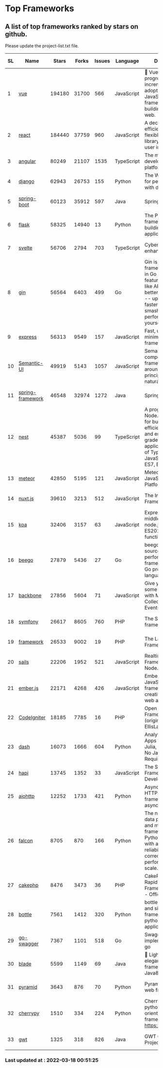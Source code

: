 # Top Frameworks
## A list of top frameworks ranked by stars on github.  
Please update the project-list.txt file.

| SL| Name  | Stars| Forks| Issues | Language | Description | Last Commit |
| --| ------| -----| ---- | ------ | -------- | ----------- | ----------- |
| 1 | [vue](https://github.com/vuejs/vue) | 194180 | 31700 | 566 | JavaScript | 🖖 Vue.js is a progressive, incrementally-adoptable JavaScript framework for building UI on the web. | 2022-02-22 18:38:12 |
| 2 | [react](https://github.com/facebook/react) | 184440 | 37759 | 960 | JavaScript | A declarative, efficient, and flexible JavaScript library for building user interfaces. | 2022-03-17 19:40:03 |
| 3 | [angular](https://github.com/angular/angular) | 80249 | 21107 | 1535 | TypeScript | The modern web developer’s platform | 2022-03-17 21:03:26 |
| 4 | [django](https://github.com/django/django) | 62943 | 26753 | 155 | Python | The Web framework for perfectionists with deadlines. | 2022-03-17 10:10:03 |
| 5 | [spring-boot](https://github.com/spring-projects/spring-boot) | 60123 | 35912 | 597 | Java | Spring Boot | 2022-03-17 20:12:12 |
| 6 | [flask](https://github.com/pallets/flask) | 58325 | 14940 | 13 | Python | The Python micro framework for building web applications. | 2022-03-15 15:48:47 |
| 7 | [svelte](https://github.com/sveltejs/svelte) | 56706 | 2794 | 703 | TypeScript | Cybernetically enhanced web apps | 2022-03-17 13:06:27 |
| 8 | [gin](https://github.com/gin-gonic/gin) | 56564 | 6403 | 499 | Go | Gin is a HTTP web framework written in Go (Golang). It features a Martini-like API with much better performance -- up to 40 times faster. If you need smashing performance, get yourself some Gin. | 2022-03-17 03:56:16 |
| 9 | [express](https://github.com/expressjs/express) | 56313 | 9549 | 157 | JavaScript | Fast, unopinionated, minimalist web framework for node. | 2022-03-01 05:27:48 |
| 10 | [Semantic-UI](https://github.com/Semantic-Org/Semantic-UI) | 49919 | 5143 | 1057 | JavaScript | Semantic is a UI component framework based around useful principles from natural language. | 2018-10-21 20:59:02 |
| 11 | [spring-framework](https://github.com/spring-projects/spring-framework) | 46548 | 32974 | 1272 | Java | Spring Framework | 2022-03-17 14:01:26 |
| 12 | [nest](https://github.com/nestjs/nest) | 45387 | 5036 | 99 | TypeScript | A progressive Node.js framework for building efficient, scalable, and enterprise-grade server-side applications on top of TypeScript & JavaScript (ES6, ES7, ES8) 🚀 | 2022-03-14 14:21:12 |
| 13 | [meteor](https://github.com/meteor/meteor) | 42850 | 5195 | 121 | JavaScript | Meteor, the JavaScript App Platform | 2022-03-07 12:36:21 |
| 14 | [nuxt.js](https://github.com/nuxt/nuxt.js) | 39610 | 3213 | 512 | JavaScript | The Intuitive Vue(2) Framework | 2021-12-17 13:20:07 |
| 15 | [koa](https://github.com/koajs/koa) | 32406 | 3157 | 63 | JavaScript | Expressive middleware for node.js using ES2017 async functions | 2022-03-17 16:09:54 |
| 16 | [beego](https://github.com/beego/beego) | 27879 | 5436 | 27 | Go | beego is an open-source, high-performance web framework for the Go programming language. | 2022-03-05 10:05:33 |
| 17 | [backbone](https://github.com/jashkenas/backbone) | 27856 | 5604 | 71 | JavaScript | Give your JS App some Backbone with Models, Views, Collections, and Events | 2022-02-26 00:31:21 |
| 18 | [symfony](https://github.com/symfony/symfony) | 26617 | 8605 | 760 | PHP | The Symfony PHP framework | 2022-03-17 19:07:15 |
| 19 | [framework](https://github.com/laravel/framework) | 26533 | 9002 | 19 | PHP | The Laravel Framework. | 2022-03-17 20:01:32 |
| 20 | [sails](https://github.com/balderdashy/sails) | 22206 | 1952 | 521 | JavaScript | Realtime MVC Framework for Node.js | 2022-01-14 23:55:08 |
| 21 | [ember.js](https://github.com/emberjs/ember.js) | 22171 | 4268 | 426 | JavaScript | Ember.js - A JavaScript framework for creating ambitious web applications | 2022-03-17 18:13:38 |
| 22 | [CodeIgniter](https://github.com/bcit-ci/CodeIgniter) | 18185 | 7785 | 16 | PHP | Open Source PHP Framework (originally from EllisLab) | 2022-03-03 13:29:55 |
| 23 | [dash](https://github.com/plotly/dash) | 16073 | 1666 | 604 | Python | Analytical Web Apps for Python, R, Julia, and Jupyter. No JavaScript Required. | 2022-03-14 00:06:23 |
| 24 | [hapi](https://github.com/hapijs/hapi) | 13745 | 1352 | 33 | JavaScript | The Simple, Secure Framework Developers Trust | 2022-03-02 14:32:29 |
| 25 | [aiohttp](https://github.com/aio-libs/aiohttp) | 12252 | 1733 | 421 | Python | Asynchronous HTTP client/server framework for asyncio and Python | 2022-03-12 14:41:56 |
| 26 | [falcon](https://github.com/falconry/falcon) | 8705 | 870 | 166 | Python | The no-nonsense data plane REST API and microservices framework for Python developers, with a focus on reliability, correctness, and performance at scale. | 2022-03-15 17:02:24 |
| 27 | [cakephp](https://github.com/cakephp/cakephp) | 8476 | 3473 | 36 | PHP | CakePHP: The Rapid Development Framework for PHP - Official Repository | 2022-03-17 19:25:01 |
| 28 | [bottle](https://github.com/bottlepy/bottle) | 7561 | 1412 | 320 | Python | bottle.py is a fast and simple micro-framework for python web-applications. | 2022-03-01 21:05:57 |
| 29 | [go-swagger](https://github.com/go-swagger/go-swagger) | 7367 | 1101 | 518 | Go | Swagger 2.0 implementation for go | 2022-03-09 23:26:48 |
| 30 | [blade](https://github.com/lets-blade/blade) | 5599 | 1149 | 69 | Java | :rocket: Lightning fast and elegant mvc framework for Java8 | 2020-03-22 13:39:23 |
| 31 | [pyramid](https://github.com/Pylons/pyramid) | 3643 | 876 | 70 | Python | Pyramid - A Python web framework | 2022-03-13 22:49:13 |
| 32 | [cherrypy](https://github.com/cherrypy/cherrypy) | 1510 | 334 | 224 | Python | CherryPy is a pythonic, object-oriented HTTP framework.      https://cherrypy.dev | 2022-03-13 22:31:07 |
| 33 | [gwt](https://github.com/gwtproject/gwt) | 1325 | 318 | 826 | Java | GWT Open Source Project | 2022-02-10 23:35:12 |

### Last updated at : 2022-03-18 00:51:25
